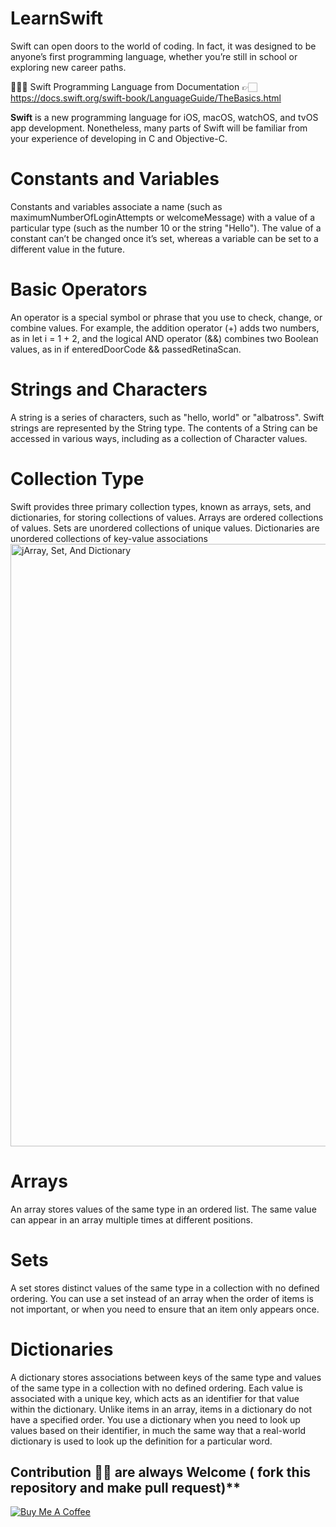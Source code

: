 # LearnSwift 

Swift can open doors to the world of coding. In fact, it was designed to be anyone’s first programming language, whether you’re still in school or exploring new career paths.

👨🏽‍💻 Swift Programming Language  from Documentation 👉🏻 https://docs.swift.org/swift-book/LanguageGuide/TheBasics.html

**Swift** is a new programming language for iOS, macOS, watchOS, and tvOS app development.
Nonetheless, many parts of Swift will be familiar from your experience of developing in C and Objective-C.

# Constants and Variables

Constants and variables associate a name (such as maximumNumberOfLoginAttempts or welcomeMessage) 
with a value of a particular type (such as the number 10 or the string "Hello"). 
The value of a constant can’t be changed once it’s set, whereas a variable can be set to a different value in the future.

# Basic Operators

An operator is a special symbol or phrase that you use to check, change, or combine values. For example, the addition operator (+) adds two numbers, as in let i = 1 + 2, and the logical AND operator (&&) combines two Boolean values, as in if enteredDoorCode && passedRetinaScan.

# Strings and Characters

A string is a series of characters, such as "hello, world" or "albatross". Swift strings are represented by the String type. The contents of a String can be accessed in various ways, including as a collection of Character values.

# Collection Type

Swift provides three primary collection types, known as arrays, sets, and dictionaries, for storing collections of values. Arrays are ordered collections of values. Sets are unordered collections of unique values. Dictionaries are unordered collections of key-value associations
<img width="964" alt="jArray, Set, And Dictionary" src="https://docs.swift.org/swift-book/_images/CollectionTypes_intro_2x.png">

# Arrays

An array stores values of the same type in an ordered list. The same value can appear in an array multiple times at different positions.

# Sets

A set stores distinct values of the same type in a collection with no defined ordering. You can use a set instead of an array when the order of items is not important, or when you need to ensure that an item only appears once.


# Dictionaries

A dictionary stores associations between keys of the same type and values of the same type in a collection with no defined ordering. Each value is associated with a unique key, which acts as an identifier for that value within the dictionary. Unlike items in an array, items in a dictionary do not have a specified order. You use a dictionary when you need to look up values based on their identifier, in much the same way that a real-world dictionary is used to look up the definition for a particular word.

## Contribution 🙏🏻 are always Welcome ( fork this repository and make pull request)**
<a href="https://www.buymeacoffee.com/LJ9VFRB" target="_blank"><img src="https://bmc-cdn.nyc3.digitaloceanspaces.com/BMC-button-images/custom_images/orange_img.png" alt="Buy Me A Coffee" style="height: auto !important;width: auto !important;" ></a>
